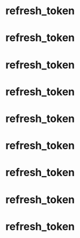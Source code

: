 # refresh_token
# refresh_token
# refresh_token
# refresh_token
# refresh_token
# refresh_token
# refresh_token
# refresh_token
# refresh_token
